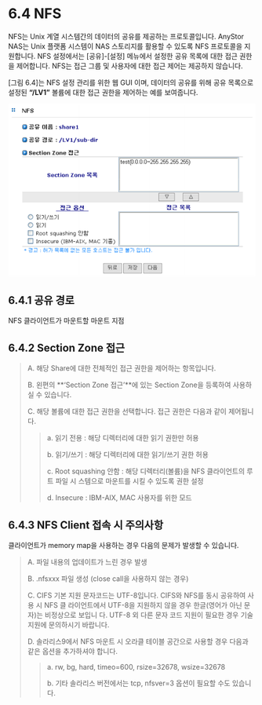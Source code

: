 # 6.4 NFS

NFS는 Unix 계열 시스템간의 데이터의 공유를 제공하는 프로토콜입니다. AnyStor NAS는 Unix 플랫폼 시스템이 NAS 스토리지를 활용할 수 있도록 NFS 프로토콜을 지원합니다. NFS 설정에서는 \[공유\]-\[설정\] 메뉴에서 설정한 공유 목록에 대한 접근 권한을 제어합니다. NFS는 접근 그룹 및 사용자에 대한 접근 제어는 제공하지 않습니다.   
  
 \[그림 6.4\]는 NFS 설정 관리를 위한 웹 GUI 이며, 데이터의 공유를 위해 공유 목록으로 설정된 **“/LV1”** 볼륨에 대한 접근 권한을 제어하는 예를 보여줍니다.

![\[ &#xADF8;&#xB9BC; 6.4 NFS &#xC124;&#xC815; &#xAD00;&#xB9AC; \]](../.gitbook/assets/shareNfs.png)

## 6.4.1 공유 경로

NFS 클라이언트가 마운트할 마운트 지점

## 6.4.2 Section Zone 접근

> A. 해당 Share에 대한 전체적인 접근 권한을 제어하는 항목입니다.
>
> B. 왼편의 **‘Section Zone 접근’**에 있는 Section Zone을 등록하여 사용하실 수 있습니다.
>
> C. 해당 볼륨에 대한 접근 권한을 선택합니다. 접근 권한은 다음과 같이 제어됩니다.
>
> > a. 읽기 전용 : 해당 디렉터리에 대한 읽기 권한만 허용
> >
> > b. 읽기/쓰기 : 해당 디렉터리에 대한 읽기/쓰기 권한 허용
> >
> > c. Root squashing 안함 : 해당 디렉터리\(볼륨\)을 NFS 클라이언트의 루트 파일 시 스템으로 마운트를 시킬 수 있도록 권한 설정
> >
> > d. Insecure : IBM-AIX, MAC 사용자를 위한 모드

## 6.4.3  NFS Client 접속 시 주의사항

클라이언트가 memory map을 사용하는 경우 다음의 문제가 발생할 수 있습니다.

> A. 파일 내용의 업데이트가 느린 경우 발생
>
> B. .nfsxxx 파일 생성 \(close call을 사용하지 않는 경우\)
>
> C. CIFS 기본 지원 문자코드는 UTF-8입니다. CIFS와 NFS를 동시 공유하여 사용 시 NFS 클 라이언트에서 UTF-8을 지원하지 않을 경우 한글\(영어가 아닌 문자\)는 비정상으로 보입니 다. UTF-8 외 다른 문자 코드 지원이 필요한 경우 기술지원에 문의하시기 바랍니다.
>
> D. 솔라리스9에서 NFS 마운트 시 오라클 테이블 공간으로 사용할 경우 다음과 같은 옵션을 추가하셔야 합니다.
>
> > a. rw, bg, hard, timeo=600, rsize=32678, wsize=32678
> >
> > b. 기타 솔라리스 버전에서는 tcp, nfsver=3 옵션이 필요할 수도 있습니다.

